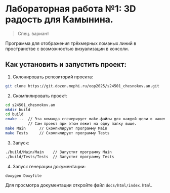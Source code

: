 # Лабораторная работа №1: 3D радость для Камынина.

> Спец. вариант

Программа для отображения трёхмерных ломаных линий в пространстве с возможностью визуализации в консоли.


## Как установить и запустить проект:
1. Склонировать репозиторий проекта:
```bash
git clone https://git.dozen.mephi.ru/oop2025/s24501_chesnokov.an.git
```

2. Скомпилировать проект:
```bash
cd s24501_chesnokov.an
mkdir build
cd build
cmake ..  // Эта команда сгенерирует make-файлы для каждой цели в нашем проекте внутри папки build.
          // Сам проект при этом лежит на одну папку выше.
make Main      // Скомпилирует программу Main
make Tests     // Скомпилирует программу Tests
```

3. Запуск:
```bash
./build/Main/Main    // Запустит программу Main
./build/Tests/Tests  // Запустит программу Tests
```

4. Запуск генерации документации:
```bash
doxygen Doxyfile
```
Для просмотра документации откройте файл `docs/html/index.html`.

